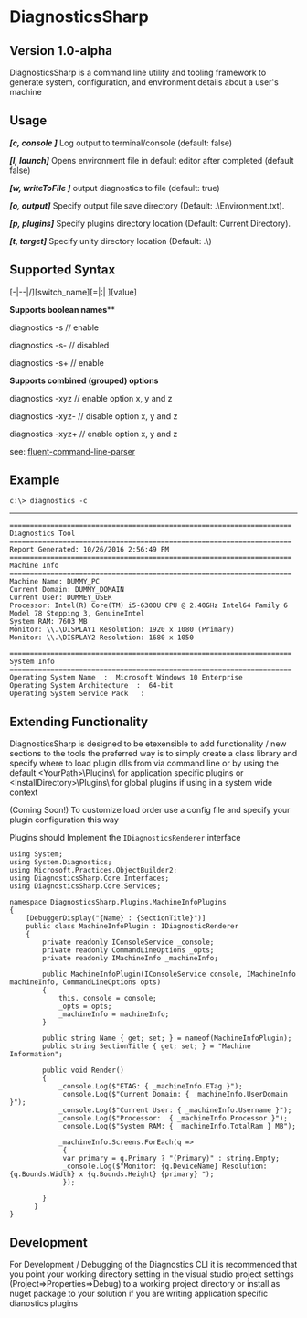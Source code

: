 # DiagnosticsSharp
## Version 1.0-alpha 


DiagnosticsSharp is a command line utility and tooling framework to generate system, configuration, and environment details about a user's machine


## Usage 

***[c, console ]***  	Log output to terminal/console (default: false)

***[l, launch]***		Opens environment file in default editor after completed (default false)

***[w, writeToFile ]***   output diagnostics to file (default: true)

***[o, output]*** 		Specify output file save directory (Default: .\Environment.txt).

***[p, plugins]*** 		Specify plugins directory location (Default: Current Directory).

***[t, target]***		Specify unity directory location (Default: .\\)

## Supported Syntax

[-|--|/][switch_name][=|:| ][value]

**Supports boolean names****

diagnostics -s  // enable

diagnostics -s- // disabled

diagnostics -s+ // enable

**Supports combined (grouped) options**

diagnostics -xyz  // enable option x, y and z

diagnostics -xyz- // disable option x, y and z

diagnostics -xyz+ // enable option x, y and z


see: [fluent-command-line-parser](https://github.com/fclp/fluent-command-line-parser)


## Example 

    c:\> diagnostics -c

----------

    =====================================================================
    Diagnostics Tool
    =====================================================================
    Report Generated: 10/26/2016 2:56:49 PM
    =====================================================================
    Machine Info
    =====================================================================
    Machine Name: DUMMY_PC
    Current Domain: DUMMY_DOMAIN
    Current User: DUMMEY_USER
    Processor: Intel(R) Core(TM) i5-6300U CPU @ 2.40GHz Intel64 Family 6 Model 78 Stepping 3, GenuineIntel
    System RAM: 7603 MB
    Monitor: \\.\DISPLAY1 Resolution: 1920 x 1080 (Primary)
    Monitor: \\.\DISPLAY2 Resolution: 1680 x 1050 
    
    =====================================================================
    System Info
    =====================================================================
    Operating System Name  :  Microsoft Windows 10 Enterprise 
    Operating System Architecture  :  64-bit
    Operating System Service Pack   :
    

## Extending Functionality ##


DiagnosticsSharp is designed to be etexensible 
to add functionality / new sections to the tools 
the preferred way is to simply create a class library and specify where to load plugin dlls from via command line
or by using the default \<YourPath>\Plugins\ for application specific plugins or \<InstallDirectory>\Plugins\ for global plugins if using in a system wide context 

(Coming Soon!) To customize load order use a config file and specify your plugin configuration this way 


Plugins should Implement the `IDiagnosticsRenderer` interface 

    using System;
    using System.Diagnostics;
    using Microsoft.Practices.ObjectBuilder2;
    using DiagnosticsSharp.Core.Interfaces;
    using DiagnosticsSharp.Core.Services;
    
    namespace DiagnosticsSharp.Plugins.MachineInfoPlugins
    {
	    [DebuggerDisplay("{Name} : {SectionTitle}")]
	    public class MachineInfoPlugin : IDiagnosticRenderer
	    {
		    private readonly IConsoleService _console;
		    private readonly CommandLineOptions _opts;
		    private readonly IMachineInfo _machineInfo;
		    
		    public MachineInfoPlugin(IConsoleService console, IMachineInfo machineInfo, CommandLineOptions opts)
		    {
			    this._console = console;
			    _opts = opts;
			    _machineInfo = machineInfo;
		    }
		    
		    public string Name { get; set; } = nameof(MachineInfoPlugin);
		    public string SectionTitle { get; set; } = "Machine Information";
		    
		    public void Render()
		    {
			    _console.Log($"ETAG: { _machineInfo.ETag }");
			    _console.Log($"Current Domain: { _machineInfo.UserDomain }");
			    _console.Log($"Current User: { _machineInfo.Username }");
			    _console.Log($"Processor:  { _machineInfo.Processor }");
			    _console.Log($"System RAM: { _machineInfo.TotalRam } MB");
			    
			    _machineInfo.Screens.ForEach(q =>
			     {
			     var primary = q.Primary ? "(Primary)" : string.Empty;
			     _console.Log($"Monitor: {q.DeviceName} Resolution: {q.Bounds.Width} x {q.Bounds.Height} {primary} ");
			     });
		    
		    }
		  }
    }


## Development ##

For Development / Debugging of the Diagnostics CLI  it is recommended that you point your working directory setting in the visual studio project settings (Project=>Properties=>Debug) to a working project directory or install as nuget package to your solution if you are writing application specific dianostics plugins 